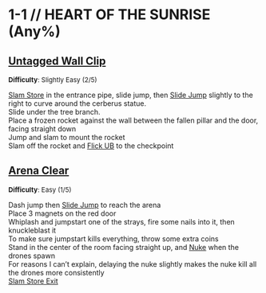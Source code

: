 # 1-1 // HEART OF THE SUNRISE (Any%)

## [Untagged Wall Clip](https://youtu.be/ddrVnvt-kRI)
<font size="2">
    <b>Difficulty</b>: Slightly Easy (2/5)
</font>

[Slam Store](/speedrun-tech.md#slam-store) in the entrance pipe, slide jump, then [Slide Jump](/speedrun-tech.md#slide-jump) slightly to the right to curve around the cerberus statue. <br/>
Slide under the tree branch. <br/>
Place a frozen rocket against the wall between the fallen pillar and the door, facing straight down <br/>
Jump and slam to mount the rocket <br/>
Slam off the rocket and [Flick UB](/speedrun-tech.md#flick-ub) to the checkpoint <br/>


## [Arena Clear](https://www.youtube.com/watch?v=bu3sgrrz6Ic)
<font size="2">
    <b>Difficulty</b>: Easy (1/5)
</font>

Dash jump then [Slide Jump](/speedrun-tech.md#slide-jump) to reach the arena<br/>
Place 3 magnets on the red door <br/>
Whiplash and jumpstart one of the strays, fire some nails into it, then knuckleblast it <br/>
To make sure jumpstart kills everything, throw some extra coins <br/>
Stand in the center of the room facing straight up, and [Nuke](/speedrun-tech.md#nukes) when the drones spawn <br/>
For reasons I can’t explain, delaying the nuke slightly makes the nuke kill all the drones more consistently <br/>
[Slam Store Exit](/speedrun-tech.md#slam-store-exit)
